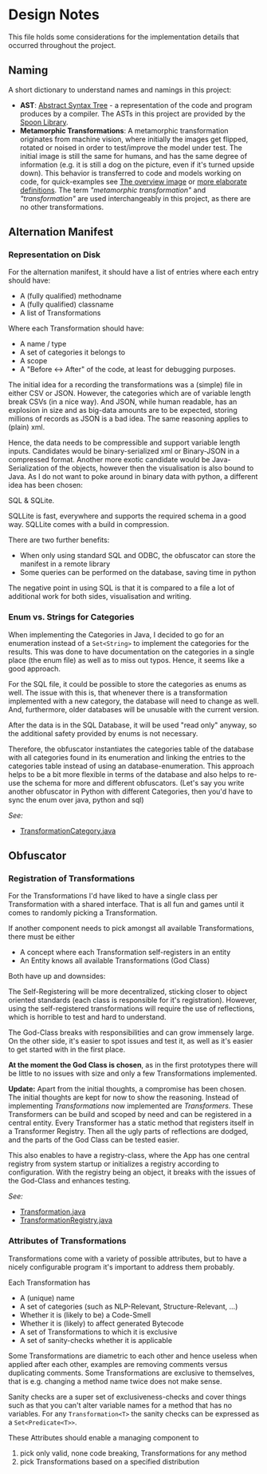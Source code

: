 # Design Notes

This file holds some considerations for the implementation details that occurred throughout the project.

## Naming 

A short dictionary to understand names and namings in this project: 

- **AST**: [Abstract Syntax Tree](https://en.wikipedia.org/wiki/Abstract_syntax_tree) - a representation of the code and program produces by a compiler. The ASTs in this project are provided by the [Spoon Library](https://github.com/INRIA/spoon/). 
- **Metamorphic Transformations**: A metamorphic transformation originates from machine vision, where initially the images get flipped, rotated or noised in order to test/improve the model under test. The initial image is still the same for humans, and has the same degree of information (e.g. it is still a dog on the picture, even if it's turned upside down). This behavior is transferred to code and models working on code, for quick-examples see [The overview image](./ExampleTransformations.PNG) or [more elaborate definitions](./Transformations.md). The term *"metamorphic transformation"* and *"transformation"* are used interchangeably in this project, as there are no other transformations.

## Alternation Manifest

### Representation on Disk

For the alternation manifest, it should have a list of entries where each entry should have:

- A (fully qualified) methodname
- A (fully qualified) classname
- A list of Transformations

Where each Transformation should have:

- A name / type
- A set of categories it belongs to
- A scope
- A "Before <-> After" of the code, at least for debugging purposes.

The initial idea for a recording the transformations was a (simple) file in either CSV or JSON.
However, the categories which are of variable length break CSVs (in a nice way).
And JSON, while human readable, has an explosion in size and as big-data amounts are to be expected, storing millions of records as JSON is a bad idea.
The same reasoning applies to (plain) xml.

Hence, the data needs to be compressible and support variable length inputs.
Candidates would be binary-serialized xml or Binary-JSON in a compressed format.
Another more exotic candidate would be Java-Serialization of the objects, however then the visualisation is also bound to Java.
As I do not want to poke around in binary data with python, a different idea has been chosen:

SQL & SQLite.

SQLLite is fast, everywhere and supports the required schema in a good way.
SQLLite comes with a build in compression.

There are two further benefits:

- When only using standard SQL and ODBC, the obfuscator can store the manifest in a remote library
- Some queries can be performed on the database, saving time in python

The negative point in using SQL is that it is compared to a file a lot of additional work for both sides, visualisation and writing.

### Enum vs. Strings for Categories

When implementing the Categories in Java, I decided to go for an enumeration instead of a `Set<String>` to implement the categories for the results. 
This was done to have documentation on the categories in a single place (the enum file) as well as to miss out typos. 
Hence, it seems like a good approach. 

For the SQL file, it could be possible to store the categories as enums as well. 
The issue with this is, that whenever there is a transformation implemented with a new category, the database will need to change as well. 
And, furthermore, older databases will be unusable with the current version. 

After the data is in the SQL Database, it will be used "read only" anyway, so the additional safety provided by enums is not necessary. 

Therefore, the obfuscator instantiates the categories table of the database with all categories found in its enumeration and linking the entries to the categories table instead of using an database-enumeration.
This approach helps to be a bit more flexible in terms of the database and also helps to re-use the schema for more and different obfuscators. (Let's say you write another obfuscator in Python with different Categories, then you'd have to sync the enum over java, python and sql)

*See:*

- [TransformationCategory.java](../JavaObfuscator/src/main/java/com/github/ciselab/lampion/transformations/TransformationCategory.java)

## Obfuscator

### Registration of Transformations

For the Transformations I'd have liked to have a single class per Transformation with a shared interface.
That is all fun and games until it comes to randomly picking a Transformation.

If another component needs to pick amongst all available Transformations, there must be either

- A concept where each Transformation self-registers in an entity
- An Entity knows all available Transformations (God Class)

Both have up and downsides:

The Self-Registering will be more decentralized, sticking closer to object oriented standards (each class is responsible for it's registration).
However, using the self-registered transformations will require the use of reflections, which is horrible to test and hard to understand.

The God-Class breaks with responsibilities and can grow immensely large.
On the other side, it's easier to spot issues and test it, as well as it's easier to get started with in the first place.

**At the moment the God Class is chosen**, as in the first prototypes there will be little to no issues with size and only a few Transformations implemented.

**Update:** Apart from the initial thoughts, a compromise has been chosen. The initial thoughts are kept for now to show the reasoning.
Instead of implementing *Transformations* now implemented are *Transformers*. 
These Transformers can be build and scoped by need and can be registered in a central entity. 
Every Transformer has a static method that registers itself in a Transformer Registry. 
Then all the ugly parts of reflections are dodged, and the parts of the God Class can be tested easier. 

This also enables to have a registry-class, where the App has one central registry from system startup or initializes a registry according to configuration. With the registry being an object, it breaks with the issues of the God-Class and enhances testing.

*See:*

- [Transformation.java](../JavaObfuscator/src/main/java/com/github/ciselab/lampion/transformations/Transformer.java)
- [TransformationRegistry.java](../JavaObfuscator/src/main/java/com/github/ciselab/lampion/transformations/TransformationRegistry.java)

### Attributes of Transformations

Transformations come with a variety of possible attributes,
but to have a nicely configurable program it's important to address them probably.

Each Transformation has

- A (unique) name
- A set of categories (such as NLP-Relevant, Structure-Relevant, ...)
- Whether it is (likely to be) a Code-Smell
- Whether it is (likely) to affect generated Bytecode
- A set of Transformations to which it is exclusive
- A set of sanity-checks whether it is applicable

Some Transformations are diametric to each other and hence useless when applied after each other, examples are removing comments versus duplicating comments.
Some Transformations are exclusive to themselves, that is e.g. changing a method name twice does not make sense.

Sanity checks are a super set of exclusiveness-checks and cover things such as that you can't alter variable names for a method that has no variables.
For any `Transformation<T>` the sanity checks can be expressed as a `Set<Predicate<T>>`.

These Attributes should enable a managing component to

1. pick only valid, none code breaking, Transformations for any method
2. pick Transformations based on a specified distribution

